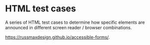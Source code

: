 # HTML test cases

A series of HTML test cases to determine how specific elements are announced in different screen reader / browser combinations.

https://russmaxdesign.github.io/accessible-forms/.
